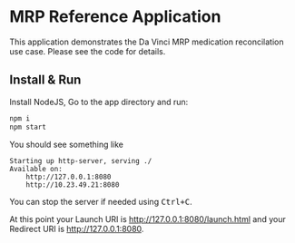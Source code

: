 # MRP Reference Application

This application demonstrates the Da Vinci MRP medication reconcilation use case.
Please see the code for details.

## Install & Run
Install NodeJS, Go to the app directory and run:
```sh
npm i
npm start
```

You should see something like

    Starting up http-server, serving ./
    Available on:
        http://127.0.0.1:8080
        http://10.23.49.21:8080

You can stop the server if needed using <kbd>Ctrl+C</kbd>.

At this point your Launch URI is http://127.0.0.1:8080/launch.html and your
Redirect URI is http://127.0.0.1:8080.